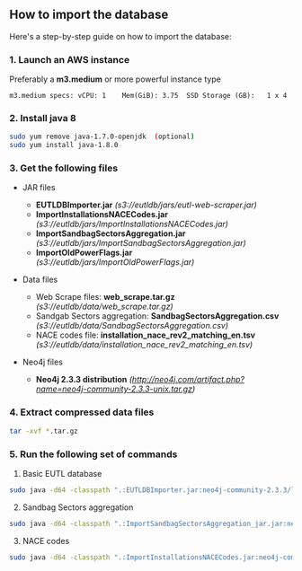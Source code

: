 ## How to import the database

Here's a step-by-step guide on how to import the database:

### 1. Launch an AWS instance

  Preferably a **m3.medium** or more powerful instance type 
    
    m3.medium specs: vCPU: 1 	Mem(GiB): 3.75	SSD Storage (GB):	1 x 4 
 

### 2. Install java 8

``` bash
sudo yum remove java-1.7.0-openjdk  (optional)
sudo yum install java-1.8.0
```

### 3. Get the following files

* JAR files

  * **EUTLDBImporter.jar** _(s3://eutldb/jars/eutl-web-scraper.jar)_
  * **ImportInstallationsNACECodes.jar** _(s3://eutldb/jars/ImportInstallationsNACECodes.jar)_
  * **ImportSandbagSectorsAggregation.jar** _(s3://eutldb/jars/ImportSandbagSectorsAggregation.jar)_
  * **ImportOldPowerFlags.jar** _(s3://eutldb/jars/ImportOldPowerFlags.jar)_
  
* Data files

  * Web Scrape files: **web_scrape.tar.gz** _(s3://eutldb/data/web_scrape.tar.gz)_
  * Sandgab Sectors aggregation: **SandbagSectorsAggregation.csv** _(s3://eutldb/data/SandbagSectorsAggregation.csv)_
  * NACE codes file: **installation_nace_rev2_matching_en.tsv** _(s3://eutldb/data/installation_nace_rev2_matching_en.tsv)_
  
* Neo4j files
  
  * **Neo4j 2.3.3 distribution** _(http://neo4j.com/artifact.php?name=neo4j-community-2.3.3-unix.tar.gz)_

### 4. Extract compressed data files

``` bash
tar -xvf *.tar.gz
```

### 5. Run the following set of commands

1. Basic EUTL database

``` bash
sudo java -d64 -classpath ".:EUTLDBImporter.jar:neo4j-community-2.3.3/lib/*" org.sandbag.programs.EUTLDBImporter eutldb web_scrape/installations web_scrape/aircraft_operators web_scrape/compliance web_scrape/ner.tsv web_scrape/article10c.tsv web_scrape/InstallationsEntitlements.tsv web_scrape/AircraftOperatorsEntitlements.tsv web_scrape/offsets 
```

2. Sandbag Sectors aggregation

``` bash
sudo java -d64 -classpath ".:ImportSandbagSectorsAggregation_jar.jar:neo4j-community-2.3.3/lib/*" org.sandbag.programs.ImportSandbagSectorsAggregation eutldb SandbagSectorsAggregation.csv 
```

3. NACE codes

``` bash
sudo java -d64 -classpath ".:ImportInstallationsNACECodes.jar:neo4j-community-2.3.3/lib/*" org.sandbag.programs.ImportInstallationsNACECodes eutldb_new installation_nace_rev2_matching_en.tsv 
```





